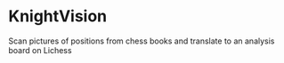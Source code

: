 # KnightVision
Scan pictures of positions from chess books and translate to an analysis board on Lichess
